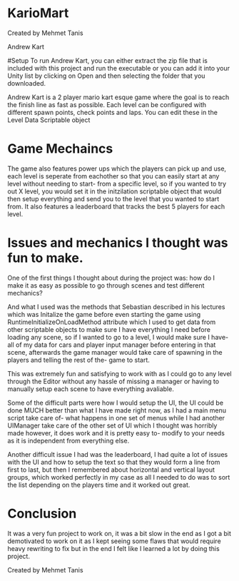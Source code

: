 # KarioMart

Created by Mehmet Tanis

Andrew Kart

#Setup
To run Andrew Kart, you can either extract the zip file that is included with this project and run the executable
or you can add it into your Unity list by clicking on Open and then selecting the folder that you downloaded.

Andrew Kart is a 2 player mario kart esque game where the goal is to reach the finish line as fast as possible.
Each level can be configured with different spawn points, check points and laps. You can edit these in the Level Data Scriptable object

# Game Mechaincs
The game also features power ups which the players can pick up and use, each level is seperate from eachother so that you can easily start at any level without needing to start-
from a specific level, so if you wanted to try out X level, you would set it in the initzilation scriptable object that would then setup everything and
send you to the level that you wanted to start from. It also features a leaderboard that tracks the best 5 players for each level.

# Issues and mechanics I thought was fun to make.
One of the first things I thought about during the project was: how do I make it as easy as possible to go through scenes and test different mechanics?

And what I used was the methods that Sebastian described in his lectures which was Initalize the game before even starting the game using RuntimeInitializeOnLoadMethod attribute
which I used to get data from other scriptable objects to make sure I have everything I need before loading any scene, so if I wanted to go to a level, I would make sure I have-
all of my data for cars and player input manager before entering in that scene, afterwards the game manager would take care of spawning in the players and telling the rest of the-
game to start. 

This was extremely fun and satisfying to work with as I could go to any level through the Editor without any hassle of missing a manager or having to manually setup each scene
to have everything avaliable.

Some of the difficult parts were how I would setup the UI, the UI could be done MUCH better than what I have made right now, as I had a main menu script take care of-
what happens in one set of menus while I had another UIManager take care of the other set of UI which I thought was horribly made however, it does work and it is pretty easy to-
modify to your needs as it is independent from everything else.

Another difficult issue I had was the leaderboard, I had quite a lot of issues with the UI and how to setup the text so that they would form a line from first to last, but then I remembered
about horizontal and vertical layout groups, which worked perfectly in my case as all I needed to do was to sort the list depending on the players time and it worked out great.

# Conclusion
It was a very fun project to work on, it was a bit slow in the end as I got a bit demotivated to work on it as I kept seeing some flaws that would require heavy rewriting to fix
but in the end I felt like I learned a lot by doing this project.



Created by Mehmet Tanis
